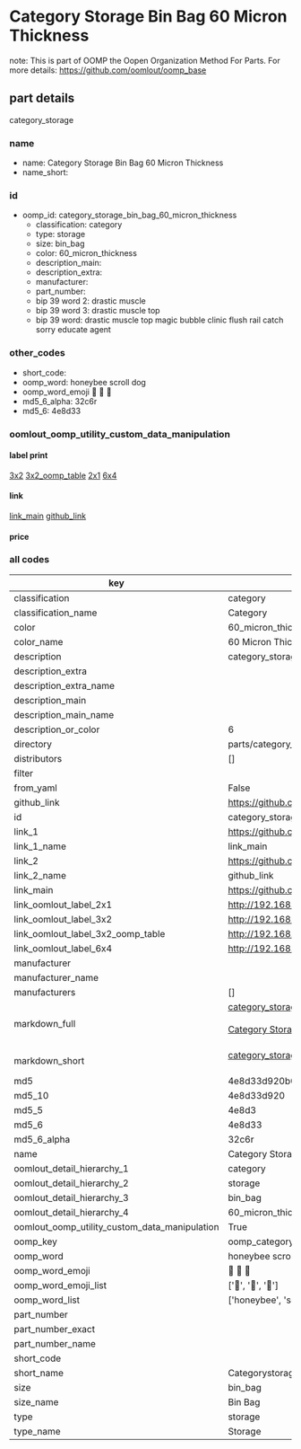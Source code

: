 # Category Storage Bin Bag 60 Micron Thickness  

note: This is part of OOMP the Oopen Organization Method For Parts. For more details: https://github.com/oomlout/oomp_base

##  part details



category_storage

### name
* name: Category Storage Bin Bag 60 Micron Thickness
* name_short: 
### id
* oomp_id: category_storage_bin_bag_60_micron_thickness
  * classification: category
  * type: storage
  * size: bin_bag
  * color: 60_micron_thickness
  * description_main: 
  * description_extra: 
  * manufacturer: 
  * part_number: 
  * bip 39 word 2: drastic muscle
  * bip 39 word 3: drastic muscle top
  * bip 39 word: drastic muscle top magic bubble clinic flush rail catch sorry educate agent

### other_codes
* short_code: 
* oomp_word: honeybee scroll dog
* oomp_word_emoji :honeybee: :scroll: :dog:
* md5_6_alpha: 32c6r
* md5_6: 4e8d33






### oomlout_oomp_utility_custom_data_manipulation
#### label print
[3x2](http://192.168.1.245:1112/?label=oomp%2032c6r)
[3x2_oomp_table](http://192.168.1.107:1112/?label=oomp%2032c6r)
[2x1](http://192.168.1.242:1112/?label=oomp%2032c6r)
[6x4](http://192.168.1.55:1112/?label=oomp%2032c6r)    

#### link

[link_main](https://github.com/oomlout/oomlout_oomp_current_version_messy/tree/main/parts/category_storage_bin_bag_60_micron_thickness) [github_link](https://github.com/oomlout/oomlout_oomp_part_src/tree/main/parts/category_storage_bin_bag_60_micron_thickness)                             

#### price







### all codes 
| key | value |  
| --- | --- |  
| classification | category |  
| classification_name | Category |  
| color | 60_micron_thickness |  
| color_name | 60 Micron Thickness |  
| description | category_storage |  
| description_extra |  |  
| description_extra_name |  |  
| description_main |  |  
| description_main_name |  |  
| description_or_color | 6  |  
| directory | parts/category_storage_bin_bag_60_micron_thickness |  
| distributors | [] |  
| filter |  |  
| from_yaml | False |  
| github_link | https://github.com/oomlout/oomlout_oomp_part_src/tree/main/parts/category_storage_bin_bag_60_micron_thickness |  
| id | category_storage_bin_bag_60_micron_thickness |  
| link_1 | https://github.com/oomlout/oomlout_oomp_current_version_messy/tree/main/parts/category_storage_bin_bag_60_micron_thickness |  
| link_1_name | link_main |  
| link_2 | https://github.com/oomlout/oomlout_oomp_part_src/tree/main/parts/category_storage_bin_bag_60_micron_thickness |  
| link_2_name | github_link |  
| link_main | https://github.com/oomlout/oomlout_oomp_current_version_messy/tree/main/parts/category_storage_bin_bag_60_micron_thickness |  
| link_oomlout_label_2x1 | http://192.168.1.242:1112/?label=oomp%2032c6r |  
| link_oomlout_label_3x2 | http://192.168.1.245:1112/?label=oomp%2032c6r |  
| link_oomlout_label_3x2_oomp_table | http://192.168.1.107:1112/?label=oomp%2032c6r |  
| link_oomlout_label_6x4 | http://192.168.1.55:1112/?label=oomp%2032c6r |  
| manufacturer |  |  
| manufacturer_name |  |  
| manufacturers | [] |  
| markdown_full | [category_storage_bin_bag_60_micron_thickness](https://github.com/oomlout/oomlout_oomp_current_version_messy/tree/main/parts/category_storage_bin_bag_60_micron_thickness)<br>[](https://github.com/oomlout/oomlout_oomp_current_version_messy/tree/main/parts/category_storage_bin_bag_60_micron_thickness)<br>[Category Storage Bin Bag 60 Micron Thickness](https://github.com/oomlout/oomlout_oomp_current_version_messy/tree/main/parts/category_storage_bin_bag_60_micron_thickness)<br><br> |  
| markdown_short | [category_storage_bin_bag_60_micron_thickness](https://github.com/oomlout/oomlout_oomp_current_version_messy/tree/main/parts/category_storage_bin_bag_60_micron_thickness)<br><br> |  
| md5 | 4e8d33d920b0eb38ac8ea85dc9e46212 |  
| md5_10 | 4e8d33d920 |  
| md5_5 | 4e8d3 |  
| md5_6 | 4e8d33 |  
| md5_6_alpha | 32c6r |  
| name | Category Storage Bin Bag 60 Micron Thickness |  
| oomlout_detail_hierarchy_1 | category |  
| oomlout_detail_hierarchy_2 | storage |  
| oomlout_detail_hierarchy_3 | bin_bag |  
| oomlout_detail_hierarchy_4 | 60_micron_thickness |  
| oomlout_oomp_utility_custom_data_manipulation | True |  
| oomp_key | oomp_category_storage_bin_bag_60_micron_thickness |  
| oomp_word | honeybee scroll dog |  
| oomp_word_emoji | :honeybee: :scroll: :dog: |  
| oomp_word_emoji_list | [':honeybee:', ':scroll:', ':dog:'] |  
| oomp_word_list | ['honeybee', 'scroll', 'dog'] |  
| part_number |  |  
| part_number_exact |  |  
| part_number_name |  |  
| short_code |  |  
| short_name | Categorystorage |  
| size | bin_bag |  
| size_name | Bin Bag |  
| type | storage |  
| type_name | Storage |  
